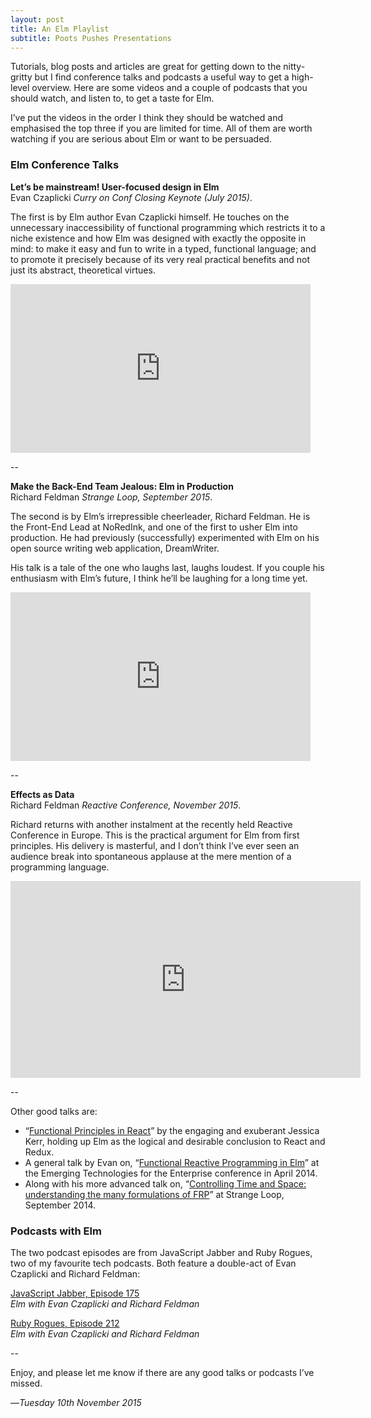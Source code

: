 ```yaml
---
layout: post
title: An Elm Playlist
subtitle: Poots Pushes Presentations
---
```


Tutorials, blog posts and articles are great for getting down to the nitty-gritty but I find conference talks and podcasts a useful way to get a high-level overview. Here are some videos and a couple of podcasts that you should watch, and listen to, to get a taste for Elm. 

I’ve put the videos in the order I think they should be watched and emphasised the top three if you are limited for time. All of them are worth watching if you are serious about Elm or want to be persuaded.

### Elm Conference Talks

**Let’s be mainstream! User-focused design in Elm**  
Evan Czaplicki _Curry on Conf Closing Keynote (July 2015)_.

The first is by Elm author Evan Czaplicki himself. He touches on the unnecessary inaccessibility of functional programming which restricts it to a niche existence and how Elm was designed with exactly the opposite in mind: to make it easy and fun to write in a typed, functional language; and to promote it precisely because of its very real practical benefits and not just its abstract, theoretical virtues.

<iframe width="480" height="270" src="https://www.youtube.com/embed/oYk8CKH7OhE" frameborder="0" allowfullscreen> </iframe>

--

**Make the Back-End Team Jealous: Elm in Production**  
Richard Feldman _Strange Loop, September 2015_.

The second is by Elm’s irrepressible cheerleader, Richard Feldman. He is the Front-End Lead at NoRedInk, and one of the first to usher Elm into production. He had previously (successfully) experimented with Elm on his open source writing web application, DreamWriter. 

His talk is a tale of the one who laughs last, laughs loudest. If you couple his enthusiasm with Elm’s future, I think he’ll be laughing for a long time yet. 

<iframe width="480" height="270" src="https://www.youtube.com/embed/FV0DXNB94NE" frameborder="0" allowfullscreen> </iframe>

--

**Effects as Data**  
Richard Feldman _Reactive Conference, November 2015_.

Richard returns with another instalment at the recently held Reactive Conference in Europe. This is the practical argument for Elm from first principles. His delivery is masterful, and I don’t think I’ve ever seen an audience break into spontaneous applause at the mere mention of a programming language. 

<iframe width="560" height="315" src="https://www.youtube.com/embed/9cIEtC-V2XE?start=10200" frameborder="0" allowfullscreen></iframe>

--

Other good talks are:

* “[Functional Principles in React][react]” by the engaging and exuberant Jessica Kerr, holding up Elm as the logical and desirable conclusion to React and Redux.
* A general talk by Evan on, “[Functional Reactive Programming in Elm][elm-frp]” at the Emerging Technologies for the Enterprise conference in April 2014.
* Along with his more advanced talk on, “[Controlling Time and Space: understanding the many formulations of FRP][space-time]” at Strange Loop, September 2014. 

[space-time]: https://www.youtube.com/watch?v=Agu6jipKfYw
[react]: https://www.youtube.com/watch?v=1uRC3hmKQnM
[elm-frp]: https://www.youtube.com/watch?v=F-nTU3Wy26I

### Podcasts with Elm

The two podcast episodes are from JavaScript Jabber and Ruby Rogues, two of my favourite tech podcasts. Both feature a double-act of Evan Czaplicki and Richard Feldman:

[JavaScript Jabber, Episode 175][jj]  
_Elm with Evan Czaplicki and Richard Feldman_

[Ruby Rogues, Episode 212][rr]  
_Elm with Evan Czaplicki and Richard Feldman_

--

Enjoy, and please let me know if there are any good talks or podcasts I’ve missed.

—*Tuesday 10th November 2015*

[jj]: https://devchat.tv/js-jabber/175-jsj-elm-with-evan-czaplicki-and-richard-feldman
[rr]: https://devchat.tv/ruby-rogues/212-rr-elm-with-richard-feldman-and-evan-czaplicki
